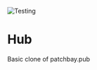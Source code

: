![Testing](https://github.com/groig/hub/workflows/Testing/badge.svg)

# Hub

Basic clone of patchbay.pub

